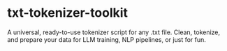 # txt-tokenizer-toolkit
A universal, ready-to-use tokenizer script for any .txt file. Clean, tokenize, and prepare your data for LLM training, NLP pipelines, or just for fun.
